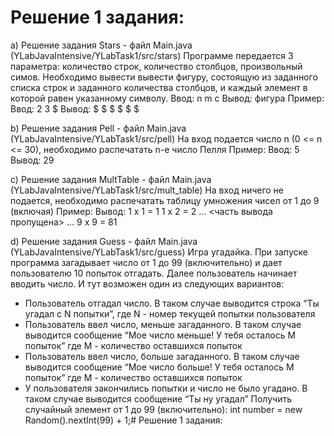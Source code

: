 # Решение 1 задания:
a) Решение задания Stars - файл Main.java (YLabJavaIntensive/YLabTask1/src/stars) 
Программе передается 3 параметра: количество строк, количество столбцов, произвольный симов. Необходимо вывести вывести фигуру, состоящую из заданного списка строк и заданного количества столбцов, и каждый элемент в которой равен указанному символу.
Ввод: n m c
Вывод: фигура
Пример:
Ввод: 
2 3 $
Вывод:
$ $ $
$ $ $

b) Решение задания Pell - файл Main.java (YLabJavaIntensive/YLabTask1/src/pell) 
На вход подается число n (0 <= n <= 30), необходимо распечатать n-e число Пелля
Пример:
Ввод: 
5
Вывод:
29

c) Решение задания MultTable - файл Main.java (YLabJavaIntensive/YLabTask1/src/mult_table) 
На вход ничего не подается, необходимо распечатать таблицу умножения чисел от 1 до 9 (включая)
Пример:
Вывод:
1 x 1 = 1
1 x 2 = 2
…
<часть вывода пропущена>
…
9 x 9 = 81

d) Решение задания Guess - файл Main.java (YLabJavaIntensive/YLabTask1/src/guess) 
Игра угадайка. При запуске программа загадывает число от 1 до 99 (включительно) и дает пользователю 10 попыток отгадать. Далее пользователь начинает вводить число. И тут возможен один из следующих вариантов:
- Пользователь отгадал число. В таком случае выводится строка 
“Ты угадал с N попытки”, где N - номер текущей попытки пользователя
- Пользователь ввел число, меньше загаданного. В таком случае выводится сообщение “Мое число меньше! У тебя осталось M попыток” где M - количество оставшихся попыток
- Пользователь ввел число, больше загаданного. В таком случае выводится сообщение “Мое число больше! У тебя осталось M попыток” где M - количество оставшихся попыток
- У пользователя закончились попытки и число не было угадано. В таком случае выводится сообщение “Ты ну угадал” 
Получить случайный элемент от 1 до 99 (включительно):
int number = new Random().nextInt(99) + 1;# Решение 1 задания:

